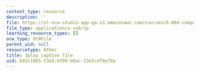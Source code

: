 ```yaml
---
content_type: resource
description: ''
file: https://ol-ocw-studio-app-qa.s3.amazonaws.com/courses/6-004-computation-structures-spring-2017/b03c196553e3bf99b0ac13e2cef9e78a_RrZ8-1w7iok.srt
file_type: application/x-subrip
learning_resource_types: []
ocw_type: OCWFile
parent_uid: null
resourcetype: Other
title: 3play caption file
uid: b03c1965-53e3-bf99-b0ac-13e2cef9e78a
---
```

